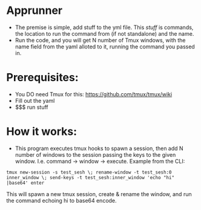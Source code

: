 # Apprunner
- The premise is simple, add stuff to the yml file. This *stuff* is commands, the location to run the command from (if not standalone) and the name.
- Run the code, and you will get N number of Tmux windows, with the name field from the yaml alloted to it, running the command you passed in.

# Prerequisites:
- You DO need Tmux for this: https://github.com/tmux/tmux/wiki
- Fill out the yaml
- $$$ run stuff

# How it works:
- This program executes tmux hooks to spawn a session, then add N number of windows to the session passing the keys to the given window. I.e. command -> window -> execute.
Example from the CLI:
```
tmux new-session -s test_sesh \; rename-window -t test_sesh:0 inner_window \; send-keys -t test_sesh:inner_window 'echo "hi" |base64' enter
```
This will spawn a new tmux session, create & rename the window, and run the command echoing hi to base64 encode.

